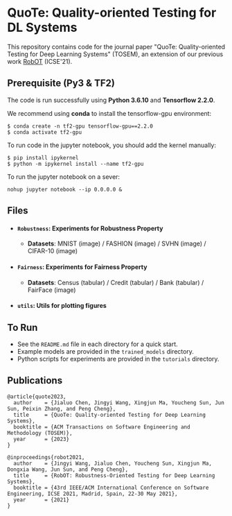 # QuoTe: Quality-oriented Testing for DL Systems
 
This repository contains code for the journal paper "QuoTe: Quality-oriented Testing for Deep Learning Systems" (TOSEM), an extension of our previous work [RobOT](https://doi.org/10.1109/ICSE43902.2021.00038) (ICSE'21). 


## Prerequisite (Py3 & TF2) 
The code is run successfully using **Python 3.6.10** and **Tensorflow 2.2.0**. 

We recommend using **conda** to install the tensorflow-gpu environment:

```shell
$ conda create -n tf2-gpu tensorflow-gpu==2.2.0
$ conda activate tf2-gpu
```

To run code in the jupyter notebook, you should add the kernel manually: 

```shell
$ pip install ipykernel
$ python -m ipykernel install --name tf2-gpu
```

To run the jupyter notebook on a sever:  
```shell
nohup jupyter notebook --ip 0.0.0.0 & 
```

<!-- ## Work Flow 
![Snipaste_2022-11-18_17-38-26](https://user-images.githubusercontent.com/95740042/202670553-002de81e-20f5-4a75-a9f6-1b56ce94d6e6.png)-->


## Files
- #### **`Robustness`: Experiments for Robustness Property**
   - **Datasets**: MNIST (image) / FASHION (image) / SVHN (image) / CIFAR-10 (image)
- #### **`Fairness`: Experiments for Fairness Property**
   - **Datasets**: Census (tabular) / Credit (tabular) / Bank (tabular) / FairFace (image)    
- #### `utils`: Utils for plotting figures

<!-- **Reference:**  -->


## To Run
- See the `README.md` file in each directory for a quick start. 
- Example models are provided in the `trained_models` directory. 
- Python scripts for experiments are provided in the `tutorials` directory. 


## Publications 
```
@article{quote2023,
  author    = {Jialuo Chen, Jingyi Wang, Xingjun Ma, Youcheng Sun, Jun Sun, Peixin Zhang, and Peng Cheng},
  title     = {QuoTe: Quality-oriented Testing for Deep Learning Systems},
  booktitle = {ACM Transactions on Software Engineering and Methodology (TOSEM)},
  year      = {2023}
}
```
```
@inproceedings{robot2021,
  author    = {Jingyi Wang, Jialuo Chen, Youcheng Sun, Xingjun Ma, Dongxia Wang, Jun Sun, and Peng Cheng},
  title     = {RobOT: Robustness-Oriented Testing for Deep Learning Systems},
  booktitle = {43rd IEEE/ACM International Conference on Software Engineering, ICSE 2021, Madrid, Spain, 22-30 May 2021},
  year      = {2021}
}
```



